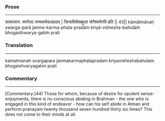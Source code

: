 ### Prose 
 --- 
कामात्मान: स्वर्गपरा जन्मकर्मफलप्रदाम् |
क्रियाविशेषबहुलां भोगैश्वर्यगतिं प्रति || 43||
kāmātmānaḥ swarga-parā janma-karma-phala-pradām
kriyā-viśheṣha-bahulāṁ bhogaiśhwarya-gatiṁ prati

### Translation 
 --- 
kamatmanah svargapara janmakarmaphalapradam kriyavisheshabahulam bhogaishvaryagatim prati

### Commentary 
 --- 
[Commentary:]44) Those for whom, because of desire for opulent sense-enjoyments, there is no conscious abiding in Brahman - the one who is engaged in this kind of endeavor - how can his self abide in Atman and perform pranayam twenty thousand seven hundred thirty six times? This does not come to their minds at all.